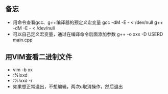 ## 备忘 ##
* 用命令查看gcc、g++编译器的预定义宏变量
gcc -dM -E - < /dev/null
g++ -dM -E - < /dev/null
* 可以自己定义宏变量，通过在编译命令后面添加参数
g++ -o xxx -D USERD main.cpp


## 用VIM查看二进制文件 ##
* vim -b xx
* :%!xxd
* :%!xxd -r 
* 如果想正常退出，不想编辑，两次u取消操作，然后退出